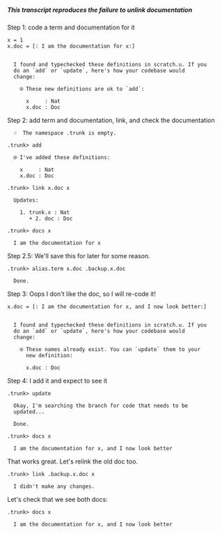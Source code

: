 ##### This transcript reproduces the failure to unlink documentation

Step 1: code a term and documentation for it
```unison
x = 1
x.doc = [: I am the documentation for x:]
```

```ucm

  I found and typechecked these definitions in scratch.u. If you
  do an `add` or `update`, here's how your codebase would
  change:
  
    ⍟ These new definitions are ok to `add`:
    
      x     : Nat
      x.doc : Doc

```
Step 2: add term and documentation, link, and check the documentation
```ucm
  ☝️  The namespace .trunk is empty.

.trunk> add

  ⍟ I've added these definitions:
  
    x     : Nat
    x.doc : Doc

.trunk> link x.doc x

  Updates:
  
    1. trunk.x : Nat
       + 2. doc : Doc

.trunk> docs x

  I am the documentation for x

```
Step 2.5: We'll save this for later for some reason.
```ucm
.trunk> alias.term x.doc .backup.x.doc

  Done.

```
Step 3: Oops I don't like the doc, so I will re-code it!
```unison
x.doc = [: I am the documentation for x, and I now look better:]
```

```ucm

  I found and typechecked these definitions in scratch.u. If you
  do an `add` or `update`, here's how your codebase would
  change:
  
    ⍟ These names already exist. You can `update` them to your
      new definition:
    
      x.doc : Doc

```
Step 4: I add it and expect to see it
```ucm
.trunk> update

  Okay, I'm searching the branch for code that needs to be
  updated...

  Done.

.trunk> docs x

  I am the documentation for x, and I now look better

```
That works great. Let's relink the old doc too.

```ucm
.trunk> link .backup.x.doc x

  I didn't make any changes.

```
Let's check that we see both docs:

```ucm
.trunk> docs x

  I am the documentation for x, and I now look better

```
